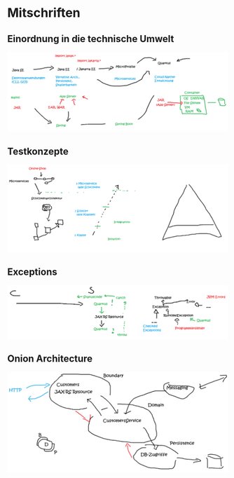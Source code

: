 # Mitschriften

## Einordnung in die technische Umwelt

![Technische Umwelt](01-jakartaee-microprofile-quarkus.png)

## Testkonzepte

![Testkonzepte](02-testpyramide.png)

## Exceptions

![Exceptions](03-exceptions.png)

## Onion Architecture

![Onion Architecture](04-layers.png)